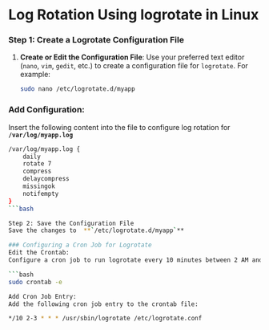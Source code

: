 # Log Rotation Using logrotate in Linux


### Step 1: Create a Logrotate Configuration File

1. **Create or Edit the Configuration File**:
   Use your preferred text editor (`nano`, `vim`, `gedit`, etc.) to create a configuration file for `logrotate`. For example:

   ```bash
   sudo nano /etc/logrotate.d/myapp


### Add Configuration:
Insert the following content into the file to configure log rotation for   **`/var/log/myapp.log`**

```bash
/var/log/myapp.log {
    daily
    rotate 7
    compress
    delaycompress
    missingok
    notifempty
}
```bash

Step 2: Save the Configuration File
Save the changes to  **`/etc/logrotate.d/myapp`**

### Configuring a Cron Job for Logrotate
Edit the Crontab:
Configure a cron job to run logrotate every 10 minutes between 2 AM and 4 AM. Edit the crontab file:

```bash
sudo crontab -e

Add Cron Job Entry:
Add the following cron job entry to the crontab file:

*/10 2-3 * * * /usr/sbin/logrotate /etc/logrotate.conf
